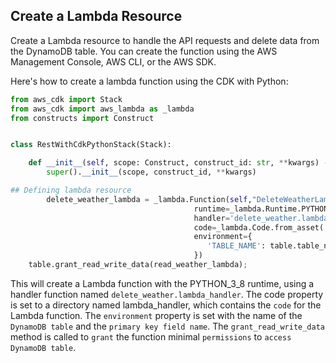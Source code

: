 ## Create a Lambda Resource

Create a Lambda resource to handle the API requests and delete data from the DynamoDB table. You can create the function using the AWS Management Console, AWS CLI, or the AWS SDK. 

Here's how to create a lambda function using the CDK with Python:


```py
from aws_cdk import Stack
from aws_cdk import aws_lambda as _lambda
from constructs import Construct


class RestWithCdkPythonStack(Stack):

    def __init__(self, scope: Construct, construct_id: str, **kwargs) -> None:
        super().__init__(scope, construct_id, **kwargs)

## Defining lambda resource
        delete_weather_lambda = _lambda.Function(self,"DeleteWeatherLambdaFunction",
                                         runtime=_lambda.Runtime.PYTHON_3_8,
                                         handler='delete_weather.lambda_handler',
                                         code=_lambda.Code.from_asset('src'),
                                         environment={ 
                                            'TABLE_NAME': table.table_name
                                         })
    table.grant_read_write_data(read_weather_lambda);
```


This will create a Lambda function with the PYTHON_3_8 runtime, using a handler function named `delete_weather.lambda_handler`. The code property is set to a directory named lambda_handler, which contains the `code` for the Lambda function. The `environment` property is set with the name of the `DynamoDB table` and the `primary key field name`. The `grant_read_write_data` method is called to `grant` the function minimal `permissions` to `access DynamoDB table`.